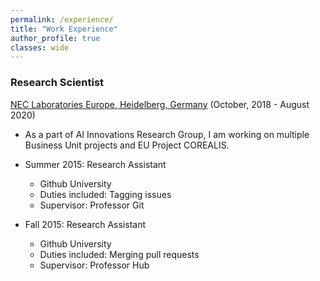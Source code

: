 ```yaml
---
permalink: /experience/
title: "Work Experience"
author_profile: true
classes: wide
---
```



### Research Scientist
[NEC Laboratories Europe, Heidelberg, Germany](http://neclab.eu/) (October, 2018 - August 2020)
* As a part of AI Innovations Research Group, I am working on multiple Business Unit projects and EU Project COREALIS. 

* Summer 2015: Research Assistant
  * Github University
  * Duties included: Tagging issues
  * Supervisor: Professor Git

* Fall 2015: Research Assistant
  * Github University
  * Duties included: Merging pull requests
  * Supervisor: Professor Hub

  


